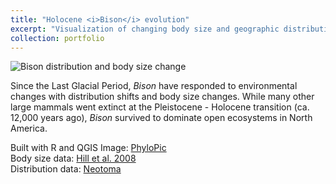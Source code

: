 ```yaml
---
title: "Holocene <i>Bison</i> evolution"
excerpt: "Visualization of changing body size and geographic distribution." <br/><img src='/images/bison-silhouette.png' width = "384" height = "259">
collection: portfolio
---
```


![Bison distribution and body size change](/images/NABisonHolocene_v2.2.gif)  

Since the Last Glacial Period, _Bison_ have responded to environmental changes with distribution shifts and body size changes. While many other large mammals went extinct at the Pleistocene - Holocene transition (ca. 12,000 years ago), _Bison_ survived to dominate open ecosystems in North America.

Built with R and QGIS
Image: [PhyloPic](http://phylopic.org/)  
Body size data: [Hill et al. 2008](https://www.sciencedirect.com/science/article/pii/S0277379108001571?via%3Dihub)  
Distribution data: [Neotoma](https://www.neotomadb.org/)  
